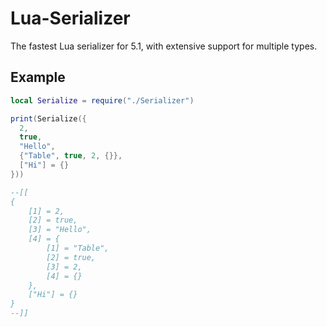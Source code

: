# Lua-Serializer
The fastest Lua serializer for 5.1, with extensive support for multiple types.

## Example

```lua
local Serialize = require("./Serializer")

print(Serialize({
  2,
  true,
  "Hello",
  {"Table", true, 2, {}},
  ["Hi"] = {}
}))

--[[
{
    [1] = 2,
    [2] = true,
    [3] = "Hello",
    [4] = {
        [1] = "Table",
        [2] = true,
        [3] = 2,
        [4] = {}
    },
    ["Hi"] = {}
}
--]]
```
